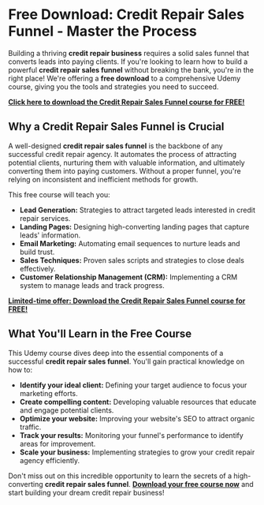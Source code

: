 # Free Download: Credit Repair Sales Funnel - Master the Process

Building a thriving **credit repair business** requires a solid sales funnel that converts leads into paying clients. If you're looking to learn how to build a powerful **credit repair sales funnel** without breaking the bank, you're in the right place! We're offering a **free download** to a comprehensive Udemy course, giving you the tools and strategies you need to succeed.

[**Click here to download the Credit Repair Sales Funnel course for FREE!**](https://udemywork.com/credit-repair-sales-funnel)

## Why a Credit Repair Sales Funnel is Crucial

A well-designed **credit repair sales funnel** is the backbone of any successful credit repair agency. It automates the process of attracting potential clients, nurturing them with valuable information, and ultimately converting them into paying customers. Without a proper funnel, you're relying on inconsistent and inefficient methods for growth.

This free course will teach you:

*   **Lead Generation:** Strategies to attract targeted leads interested in credit repair services.
*   **Landing Pages:** Designing high-converting landing pages that capture leads' information.
*   **Email Marketing:** Automating email sequences to nurture leads and build trust.
*   **Sales Techniques:** Proven sales scripts and strategies to close deals effectively.
*   **Customer Relationship Management (CRM):** Implementing a CRM system to manage leads and track progress.

[**Limited-time offer: Download the Credit Repair Sales Funnel course for FREE!**](https://udemywork.com/credit-repair-sales-funnel)

## What You'll Learn in the Free Course

This Udemy course dives deep into the essential components of a successful **credit repair sales funnel**. You'll gain practical knowledge on how to:

*   **Identify your ideal client:** Defining your target audience to focus your marketing efforts.
*   **Create compelling content:** Developing valuable resources that educate and engage potential clients.
*   **Optimize your website:** Improving your website's SEO to attract organic traffic.
*   **Track your results:** Monitoring your funnel's performance to identify areas for improvement.
*   **Scale your business:** Implementing strategies to grow your credit repair agency efficiently.

Don't miss out on this incredible opportunity to learn the secrets of a high-converting **credit repair sales funnel**. **[Download your free course now](https://udemywork.com/credit-repair-sales-funnel)** and start building your dream credit repair business!

